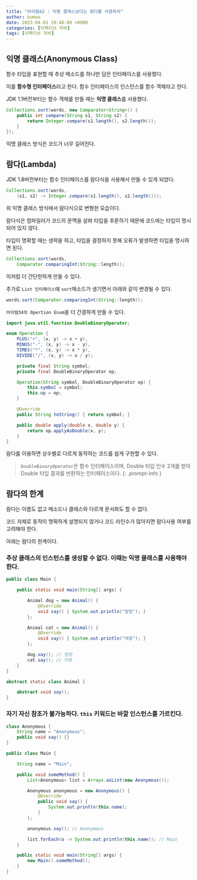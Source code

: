```yaml
---
title: "아이템42 : 익명 클래스보다는 람다를 사용하라"
author: bumoo
date: 2023-04-01 19:48:00 +0900
categories: [이펙티브 자바]
tags: [이펙티브 자바]
---
```


## 익명 클래스(Anonymous Class)

함수 타입을 표현할 때 추상 메소드를 하나만 담은 인터페이스를 사용했다.

이를 **함수형 인터페이스**라고 한다. 함수 인터페이스의 인스턴스를 함수 객체라고 한다.

JDK 1.1버전부터는 함수 객체를 만들 때는 **익명 클래스**를 사용했다.

```java
Collections.sort(words, new Comparator<String>() {
    public int compare(String s1, String s2) {
        return Integer.compare(s1.length(), s2.length());
    }
});
```

익명 클래스 방식은 코드가 너무 길어진다.

## 람다(Lambda)

JDK 1.8버전부터는 함수 인터페이스를 람다식을 사용해서 만들 수 있게 되었다.

```java
Collections.sort(words, 
    (s1, s2) -> Integer.compare(s1.length(), s2.length()));
```

위 익명 클래스 방식에서 람다식으로 변형한 모습이다.

람다식은 컴파일러가 코드의 문맥을 살펴 타입을 추론하기 때문에 코드에는 타입이 명시되어 있지 않다.

타입이 명확할 때는 생략을 하고, 타입을 결정하지 못해 오류가 발생하면 타입을 명시하면 된다.

```java
Collections.sort(words, 
    Comparator.comparingInt(String::length));
```

이처럼 더 간단한하게 만들 수 있다. 

추가로 `List 인터페이스`에 `sort`메소드가 생기면서 아래와 같이 변경될 수 있다.

```java
words.sort(Comparator.comparingInt(String::length));
```


`아이템34의 Opertion Enum`을 더 간결하게 만들 수 있다.

```java
import java.util.function.DoubleBinaryOperator;

enum Operation {
    PLUS("+", (x, y) -> x + y),
    MINUS("-", (x, y) -> x - y),
    TIMES("*", (x, y) -> x * y),
    DIVIDE("/", (x, y) -> x / y);

    private final String symbol;
    private final DoubleBinaryOperator op;

    Operation(String symbol, DoubleBinaryOperator op) {
        this.symbol = symbol;
        this.op = op;
    }

    @Override
    public String toString() { return symbol; }

    public double apply(double x, double y) {
        return op.applyAsDouble(x, y);
    }
}
```
람다를 이용하면 상수별로 다르게 동작하는 코드를 쉽게 구현할 수 있다.

> `DoubleBinaryOperator`은 함수 인터페이스이며, Double 타입 인수 2개를 받아 Double 타입 결과를 반환하는 인터페이스이다.
{: .prompt-info }

## 람다의 한계

람다는 이름도 없고 메소드나 클래스와 다르게 문서화도 할 수 없다.

코드 자체로 동작이 명확하게 설명되지 않거나 코드 라인수가 많아지면 람다사용 여부를 고려해야 한다.

아래는 람다의 한계이다.

### 추상 클래스의 인스턴스를 생성할 수 없다. 이때는 익명 클래스를 사용해야 한다.

```java
public class Main {

    public static void main(String[] args) {

        Animal dog = new Animal() {
            @Override
            void say() { System.out.println("멍멍"); }
        };

        Animal cat = new Animal() {
            @Override
            void say() { System.out.println("야옹"); }
        };

        dog.say(); // 멍멍
        cat.say(); // 야옹
    }
}

abstract static class Animal {

    abstract void say();
}
```

### 자기 자신 참조가 불가능하다. `this` 키워드는 바깥 인스턴스를 가르킨다.

```java
class Anonymous {
    String name = "Anonymous";
    public void say() {}
}

public class Main {

    String name = "Main";

    public void someMethod() {
        List<Anonymous> list = Arrays.asList(new Anonymous());

        Anonymous anonymous = new Anonymous() {
            @Override
            public void say() {
                System.out.println(this.name);
            }
        };

        anonymous.say(); // Anonymous

        list.forEach(o -> System.out.println(this.name)); // Main
    }

    public static void main(String[] args) {
        new Main().someMethod();
    }
}
```
